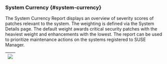 ### System Currency {#system-currency}

The System Currency Report displays an overview of severity scores of patches relevant to the system. The weighting is defined via the System Details page. The default weight awards critical security patches with the heaviest weight and enhancements with the lowest. The report can be used to prioritize maintenance actions on the systems registered to SUSE Manager.

| ![](systems_currency_report.png) |
| --- |